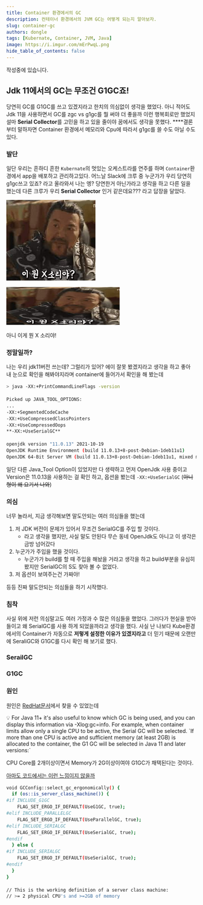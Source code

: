 ```yaml
---
title: Container 환경에서의 GC
description: 컨테이너 환경에서의 JVM GC는 어떻게 되는지 알아보자.
slug: container-gc
authors: dongle  
tags: [Kubernate, Container, JVM, Java]
image: https://i.imgur.com/mErPwqL.png
hide_table_of_contents: false
---
```


작성중에 있습니다.

## Jdk 11에서의 GC는 무조건 G1GC죠!

당연히 GC를 G1GC를 쓰고 있겠지라고 한치의 의심없이 생각을 했었다. 아니 적어도 Jdk 11을 사용하면서 GC를 zgc vs g1gc를 뭘 써야 더 좋을까 이런 행복회로만 했었지 설마 **Serial Collector**를 고민을 하고 있을 줄이야 꿈에서도 생각을 못했다. ****결론부터 말하자면 Container 환경에서 메모리와 Cpu에 따라서  g1gc를 쓸 수도 아닐 수도 있다.
<!--truncate-->

### 발단

일단 우리는 흔하디 흔한 `Kubernate`의 멋있는 오케스트라를 연주를 하며 `Container`환경에서 app을 배포하고 관리하고있다. 어느날 Slack에 크루 중 누군가가 우리 당연히 g1gc쓰고 있죠? 라고 올라와서 나는 엥? 당연한거 아닌가라고 생각을 하고 다른 일을 했는데 다른 크루가 우리 **Serial Collector** 인거 같은데요??? 라고 답장을 달았다.  

![아니 이게 뭔 개 소리야!](./2022-05-02/images/Untitled.png)

<img src="./2022-05-02/images/Untitled.png" height="100px" width="300px" />

아니 이게 뭔 X 소리야!

### 정말일까?

나는 우리 jdk11버전 쓰는데? 그럴리가 있어? 에이 잘못 봤겠지라고 생각을 하고 좋아 내 눈으로 확인을 해봐야지라며 container에  들어가서 확인을 해 봤는데

```bash
> java -XX:+PrintCommandLineFlags -version

Picked up JAVA_TOOL_OPTIONS:
...
-XX:+SegmentedCodeCache 
-XX:+UseCompressedClassPointers 
-XX:+UseCompressedOops 
**-XX:+UseSerialGC** 

openjdk version "11.0.13" 2021-10-19
OpenJDK Runtime Environment (build 11.0.13+8-post-Debian-1deb11u1)
OpenJDK 64-Bit Server VM (build 11.0.13+8-post-Debian-1deb11u1, mixed mode)
```

일단 다른 Java_Tool Option이 있었지만 다 생략하고 먼저 OpenJdk 사용 중이고 Version은 11.0.13을 사용하는 걸 확인 하고, 옵션을 봤는데 `-XX:+UseSerialGC`  (~~아니 형이 왜 요기서 나와~~)  

### 의심

너무 놀라서, 지금 생각해보면 말도안되는 여러 의심들을 했는데 

1. 저 JDK 버전이 문제가 있어서 무조건 SerialGC를 주입 할 것이다.
    - 라고 생각을 했지만, 사실 말도 안된다 무슨 동네 OpenJdk도 아니고 이 생각은 금방 넘어갔다
2. 누군가가 주입을 했을 것이다.
    - 누군가가 build를 할 때 주입을 해놨을 거라고 생각을 하고 build부분을 유심히 봤지만 SerialGC의 S도 찾아 볼 수 없었다.
3. 저 옵션이 보여주는건 가짜야!

등등 진짜 말도안되는 의심들을 하기 시작했다.

### 침착

사실 위에 저런 의심말고도 여러 가정과 수 많은 의심들을 했었다. 그러다가 현실을 받아들이고 왜 SerialGC를 사용 하게 되었을까라고 생각을 했다. 사실 난 나보다 Kube환경에서의 Container가 자동으로 **저렇게 설정한 이유가 있겠지라고** 더 믿기 때문에 오랜만에 SeraliGC와 G1GC를 다시 확인 해 보기로 했다.

### SerailGC

### G1GC

### 원인

원인은 [RedHat문서](https://developers.redhat.com/articles/2022/04/19/java-17-whats-new-openjdks-container-awareness#tuning_defaults_for_containers)에서 찾을 수 있었는데

<aside>
💡 For Java 11+ it's also useful to know which GC is being used, and you can display this information via -Xlog:gc=info. For example, when container limits allow only a single CPU to be active, the Serial GC will be selected. `If more than one CPU is active and sufficient memory (at least 2GB) is allocated to the container, the G1 GC will be selected in Java 11 and later versions:`

</aside>

CPU Core를 2개이상이면서 Memory가 2G이상이여야 G1GC가 채택된다는 것이다.

[아마도  코드에서는 이런 느낌이지 않을까](https://developers.redhat.com/articles/2022/04/19/best-practices-java-single-core-containers#the_jvm_as_a_dynamic_execution_platform)

```bash
void GCConfig::select_gc_ergonomically() {
  if (os::is_server_class_machine()) {
#if INCLUDE_G1GC
    FLAG_SET_ERGO_IF_DEFAULT(UseG1GC, true);
#elif INCLUDE_PARALLELGC
    FLAG_SET_ERGO_IF_DEFAULT(UseParallelGC, true);
#elif INCLUDE_SERIALGC
    FLAG_SET_ERGO_IF_DEFAULT(UseSerialGC, true);
#endif
  } else {
#if INCLUDE_SERIALGC
    FLAG_SET_ERGO_IF_DEFAULT(UseSerialGC, true);
#endif
  }
}

// This is the working definition of a server class machine:
// >= 2 physical CPU's and >=2GB of memory
```